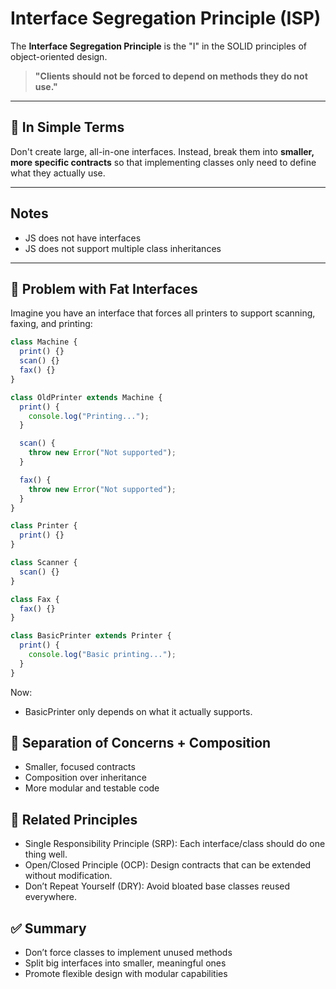 # Interface Segregation Principle (ISP)

The **Interface Segregation Principle** is the "I" in the SOLID principles of object-oriented design.

> **"Clients should not be forced to depend on methods they do not use."**

---

## 🧠 In Simple Terms

Don't create large, all-in-one interfaces. Instead, break them into **smaller, more specific contracts** so that implementing classes only need to define what they actually use.

---

## Notes

- JS does not have interfaces
- JS does not support multiple class inheritances

---

## 🚫 Problem with Fat Interfaces

Imagine you have an interface that forces all printers to support scanning, faxing, and printing:

```js
class Machine {
  print() {}
  scan() {}
  fax() {}
}

class OldPrinter extends Machine {
  print() {
    console.log("Printing...");
  }

  scan() {
    throw new Error("Not supported");
  }

  fax() {
    throw new Error("Not supported");
  }
}

class Printer {
  print() {}
}

class Scanner {
  scan() {}
}

class Fax {
  fax() {}
}

class BasicPrinter extends Printer {
  print() {
    console.log("Basic printing...");
  }
}

```
Now:
- BasicPrinter only depends on what it actually supports.


## 🧱 Separation of Concerns + Composition
- Smaller, focused contracts
- Composition over inheritance
- More modular and testable code

## 🔄 Related Principles
- Single Responsibility Principle (SRP): Each interface/class should do one thing well.
- Open/Closed Principle (OCP): Design contracts that can be extended without modification.
- Don’t Repeat Yourself (DRY): Avoid bloated base classes reused everywhere.

## ✅ Summary
- Don’t force classes to implement unused methods
- Split big interfaces into smaller, meaningful ones
- Promote flexible design with modular capabilities